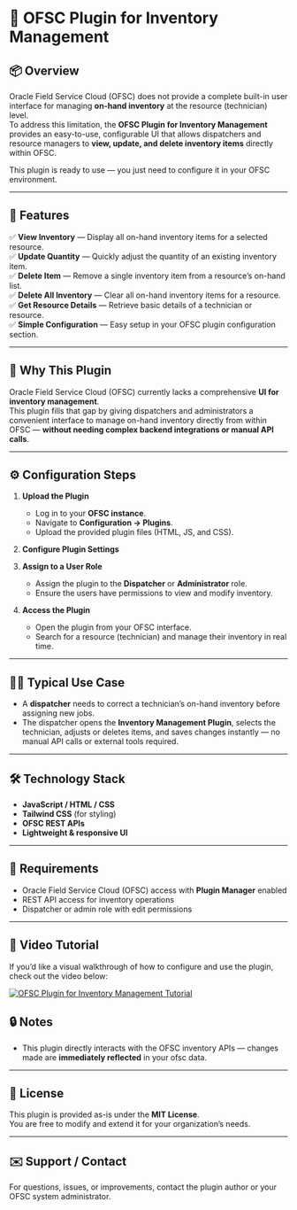 # 🧭 OFSC Plugin for Inventory Management

## 📦 Overview
Oracle Field Service Cloud (OFSC) does not provide a complete built-in user interface for managing **on-hand inventory** at the resource (technician) level.  
To address this limitation, the **OFSC Plugin for Inventory Management** provides an easy-to-use, configurable UI that allows dispatchers and resource managers to **view, update, and delete inventory items** directly within OFSC.

This plugin is ready to use — you just need to configure it in your OFSC environment.

---

## 🚀 Features

✅ **View Inventory** — Display all on-hand inventory items for a selected resource.  
✅ **Update Quantity** — Quickly adjust the quantity of an existing inventory item.  
✅ **Delete Item** — Remove a single inventory item from a resource’s on-hand list.  
✅ **Delete All Inventory** — Clear all on-hand inventory items for a resource.  
✅ **Get Resource Details** — Retrieve basic details of a technician or resource.  
✅ **Simple Configuration** — Easy setup in your OFSC plugin configuration section.  

---

## 🧩 Why This Plugin

Oracle Field Service Cloud (OFSC) currently lacks a comprehensive **UI for inventory management**.  
This plugin fills that gap by giving dispatchers and administrators a convenient interface to manage on-hand inventory directly from within OFSC — **without needing complex backend integrations or manual API calls**.

---

## ⚙️ Configuration Steps

1. **Upload the Plugin**
   - Log in to your **OFSC instance**.
   - Navigate to **Configuration → Plugins**.
   - Upload the provided plugin files (HTML, JS, and CSS).

2. **Configure Plugin Settings**
 

3. **Assign to a User Role**
   - Assign the plugin to the **Dispatcher** or **Administrator** role.
   - Ensure the users have permissions to view and modify inventory.

4. **Access the Plugin**
   - Open the plugin from your OFSC interface.
   - Search for a resource (technician) and manage their inventory in real time.

---

## 🧑‍💼 Typical Use Case

- A **dispatcher** needs to correct a technician’s on-hand inventory before assigning new jobs.  
- The dispatcher opens the **Inventory Management Plugin**, selects the technician, adjusts or deletes items, and saves changes instantly — no manual API calls or external tools required.

---

## 🛠️ Technology Stack

- **JavaScript / HTML / CSS**
- **Tailwind CSS** (for styling)
- **OFSC REST APIs**
- **Lightweight & responsive UI**

---



## 🧰 Requirements

- Oracle Field Service Cloud (OFSC) access with **Plugin Manager** enabled  
- REST API access for inventory operations  
- Dispatcher or admin role with edit permissions  

---

## 🎥 Video Tutorial

If you’d like a visual walkthrough of how to configure and use the plugin, check out the video below:

[![OFSC Plugin for Inventory Management Tutorial](https://img.youtube.com/vi/DMH3sp_w3Aw/0.jpg)](https://www.youtube.com/watch?v=DMH3sp_w3Aw)


## 🔒 Notes
- This plugin directly interacts with the OFSC inventory APIs — changes made are **immediately reflected** in your ofsc data.

---

## 📄 License
This plugin is provided as-is under the **MIT License**.  
You are free to modify and extend it for your organization’s needs.

---

## ✉️ Support / Contact
For questions, issues, or improvements, contact the plugin author or your OFSC system administrator.
